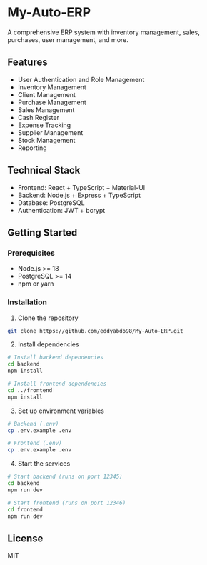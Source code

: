 # My-Auto-ERP

A comprehensive ERP system with inventory management, sales, purchases, user management, and more.

## Features

- User Authentication and Role Management
- Inventory Management
- Client Management
- Purchase Management
- Sales Management
- Cash Register
- Expense Tracking
- Supplier Management
- Stock Management
- Reporting

## Technical Stack

- Frontend: React + TypeScript + Material-UI
- Backend: Node.js + Express + TypeScript
- Database: PostgreSQL
- Authentication: JWT + bcrypt

## Getting Started

### Prerequisites

- Node.js >= 18
- PostgreSQL >= 14
- npm or yarn

### Installation

1. Clone the repository
```bash
git clone https://github.com/eddyabdo98/My-Auto-ERP.git
```

2. Install dependencies
```bash
# Install backend dependencies
cd backend
npm install

# Install frontend dependencies
cd ../frontend
npm install
```

3. Set up environment variables
```bash
# Backend (.env)
cp .env.example .env

# Frontend (.env)
cp .env.example .env
```

4. Start the services
```bash
# Start backend (runs on port 12345)
cd backend
npm run dev

# Start frontend (runs on port 12346)
cd frontend
npm run dev
```

## License

MIT